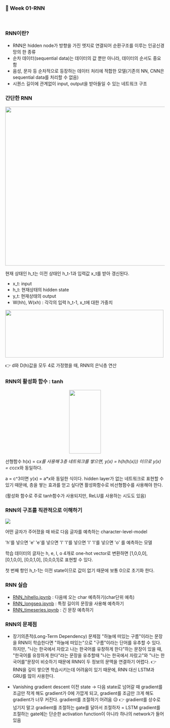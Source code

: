 
### 🐳 Week 01-RNN
<br>

### RNN이란?
- RNN은 hidden node가 방향을 가진 엣지로 연결되어 순환구조를 이루는 인공신경망의 한 종류
- 순차 데이터(sequential data)는 데이터의 값 뿐만 아니라, 데이터의 순서도 중요함
- 음성, 문자 등 순차적으로 등장하는 데이터 처리에 적합한 모델(기존의 NN, CNN은 sequential data를 처리할 수 없음)
- 시퀀스 길이에 관계없이 input, output을 받아들일 수 있는 네트워크 구조


### 간단한 RNN
<img src="https://user-images.githubusercontent.com/33839093/107910930-cb39a280-6f9e-11eb-8a12-ffe1bb30cd85.jpg" width="700" height="500">

현재 상태인 h_t는 이전 상태인 h_t-1과 입력값 x_t를 받아 갱신된다.

- x_t: input
- h_t: 현재상태의 hidden state
- y_t: 현재상태의 output
- W(hh), W(xh) : 각각의 입력 h_t-1, x_t에 대한 가중치

<img src="https://user-images.githubusercontent.com/33839093/107911253-806c5a80-6f9f-11eb-8868-65185e177d8d.png" width="500" height="150">

👉 d와 D(h)값을 모두 4로 가정했을 때, RNN의 은닉층 연산


### RNN의 활성화 함수 : tanh
<p align="center"><img src="https://user-images.githubusercontent.com/33839093/107911371-ce815e00-6f9f-11eb-9460-17f970b7e576.png" width="100" height="200"></p>

선형함수 h(x) = c*x를 사용해 3층 네트워크를 쌓으면, y(x) = h(h(h(x))) 이므로 y(x) = c*c*c*x와 동일하다.

a = c^3이면 y(x) = a*x와 동일한 식이다. hidden layer가 없는 네트워크로 표현할 수 있기 때문에, 층을 쌓는 효과를 얻고 싶다면 활성화함수로 비선형함수를 사용해야 한다.

(활성화 함수로 주로 tanh함수가 사용되지만, ReLU를 사용하는 시도도 있음)

### RNN의 구조를 직관적으로 이해하기
<img src="https://user-images.githubusercontent.com/33839093/107912196-6c295d00-6fa1-11eb-8858-cd745da91a82.png">

어떤 글자가 주어졌을 때 바로 다음 글자를 예측하는 character-level-model

'h'를 넣으면 'e'
'e'를 넣으면 'l'
'l'를 넣으면 'l'
'l'를 넣으면 'o' 를 예측하는 모델

학습 데이터의 글자는 h, e, l, o 4개로
one-hot vector로 변환하면 [1,0,0,0], [0,1,0,0], [0,0,1,0], [0,0,0,1]로 표현할 수 있다.

첫 번째 항인 h_t-1는 이전 state이므로 값이 없기 때문에 보통 0으로 초기화 한다.


### RNN 실습
- [RNN_hihello.ipynb](https://github.com/HanNayeoniee/NLP-study/blob/main/Week%2001-RNN/Week%2001-RNN_hihello.ipynb) : 다음에 오는 char 예측하기(char단위 예측)
- [RNN_longseq.ipynb](https://github.com/HanNayeoniee/NLP-study/blob/main/Week%2001-RNN/Week%2001-RNN_longseq.ipynb) : 특정 길이의 문장을 사용해 예측하기
- [RNN_timeseries.ipynb](https://github.com/HanNayeoniee/NLP-study/blob/main/Week%2001-RNN/Week%2001-RNN_timeseries.ipynb) : 긴 문장 예측하기

### RNN의 문제점
- 장기의존적(Long-Term Dependency) 문제점
"하늘에 떠있는 구름"이라는 문장을 RNN이 학습한다면 "하늘에 떠있는"으로 "구름"이라는 단어를 유추할 수 있다.
하지만, "나는 한국에서 자랐고 나는 한국어를 유창하게 한다"하는 문장이 있을 때, "한국어를 유창하게 한다"라는 문장을 유추할때 "나는 한국에서 자랐고"와 "나는 한국어를"문장이 비슷하기 때문에 RNN이 두 정보의 문맥을 연결하기 어렵다.
👉 RNN을 깊이 쌓으면 학습시키는데 어려움이 있기 때문에, RNN 대신 LSTM과 GRU를 많이 사용한다.

- Vanishing gradient descent
이전 state -> 다음 state로 넘어갈 때 gradient를 조금만 작게 해도 gradient가 0에 가깝게 되고, gradient를 조금만 크게 해도 gradient가 너무 커진다. gradient를 조절하기 어려움 😥
👉 gradient를 상수로 넘기지 말고 gradient를 조절하는 gate를 달아서 조절하자 = LSTM
gradient를 조절하는 gate에는 단순한 activation function이 아니라 하나의 network가 들어있음

